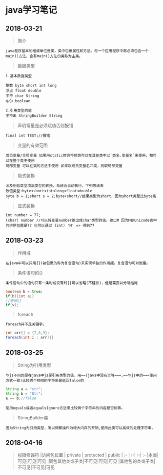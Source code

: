 # java学习笔记

## 2018-03-21

>简介

    java程序基本的组成单位是类，类中包裹属性和方法。每一个应用程序中都必须包含一个main()方法，含有main()方法的类称为主类。

>数据类型

    1.基本数据类型

    整数 byte short int long
    浮点 float double
    字符 char String
    布尔 boolean
    
    2.引用类型的值
    字符串 StringBuilder String

>声明常量是必须赋值否则报错

    final int TEST;//报错

>变量的有效范围

    成员变量/全局变量 如果用static修饰符修饰可以在其他类中以`类名.变量名`来使用，都可以在整个类中使用
    局部变量 可以在类的方法中使用 如果跟成员变量名冲突，则取局部变量

>隐式装换

    涉及到低类型项高类型的转换，系统会自动执行，下列等级表
    数值类型:byte<short<int<long<float<double
    byte b = 1;short s = 2;byte+short//结果类型为short，因为short类型比byte高

>显式装换

    int number = 77;
    (char) number //可以将变量number输出成char类型的值。输出M 因为M在Unicode表中的排序位置是77 也可以通过 (int) 'M' => 得到77
    
## 2018-03-23

>作用域

    在java中可以只用{}(被包裹的称为复合语句)来实现单独的作用据。复合语句可以嵌套。

>条件语句的{}
    
    条件语句中的语句只有一条时或没有时{}可以省略(不建议)，但是需要以分号结尾
```java
boolean b = true;
if(b){int a;}
//去掉{}
if(v);
```
>foreach
    
    foreach并不是关键字。
```java
int arr[] = {7,8,9};
foreach(int i : arr){}
```

## 2018-03-25
    
>String为引用类型

    与js不同的是在java中js是引用类型的值，用==(java中没有全等===,==与js中的===使用方式一致)比较俩个相同的字符串是返回false的
```java
String a = "str";
String b = "Str";
a == b;//false
```
    使用equals或者equalsIgnore方法来比较俩个字符串的内容是否相等。
    
>StringBuilder类

    因为String为引用类型，所以频繁操作为增大内存的开销,使用此类可以高效的处理字符串。

## 2018-04-16

>权限修饰符
|访问包位置 | private | protected | pubilc
| :- | :-| :-| :-
|本类|可见|可见|可见
|同包其他类或子类|不可见|可见|可见
|其他包的类或子类|不可见|不可见|可见